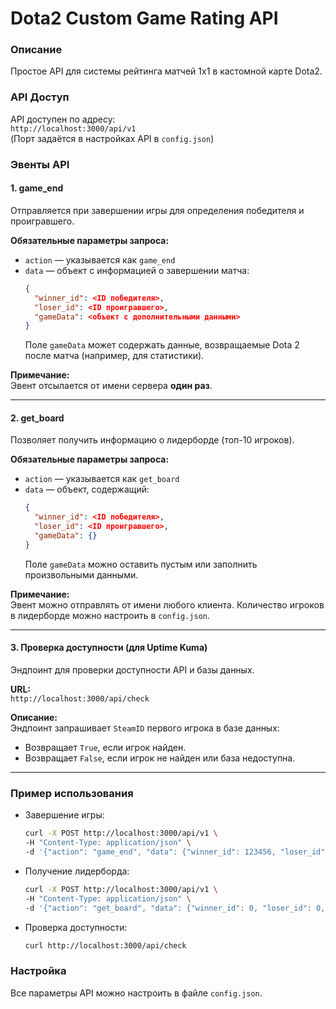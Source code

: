 # Dota2 Custom Game Rating API

### Описание
Простое API для системы рейтинга матчей 1x1 в кастомной карте Dota2.

### API Доступ
API доступен по адресу:  
`http://localhost:3000/api/v1`  
(Порт задаётся в настройках API в `config.json`)

### Эвенты API

#### **1. game_end**
Отправляется при завершении игры для определения победителя и проигравшего.  

**Обязательные параметры запроса:**
- `action` — указывается как `game_end`
- `data` — объект с информацией о завершении матча:
  ```json
  {
    "winner_id": <ID победителя>,
    "loser_id": <ID проигравшего>,
    "gameData": <объект с дополнительными данными>
  }
  ```
  Поле `gameData` может содержать данные, возвращаемые Dota 2 после матча (например, для статистики).  

**Примечание:**  
Эвент отсылается от имени сервера **один раз**.

---

#### **2. get_board**
Позволяет получить информацию о лидерборде (топ-10 игроков).  

**Обязательные параметры запроса:**
- `action` — указывается как `get_board`
- `data` — объект, содержащий:
  ```json
  {
    "winner_id": <ID победителя>,
    "loser_id": <ID проигравшего>,
    "gameData": {}
  }
  ```
  Поле `gameData` можно оставить пустым или заполнить произвольными данными.  

**Примечание:**  
Эвент можно отправлять от имени любого клиента. Количество игроков в лидерборде можно настроить в `config.json`.

---

#### **3. Проверка доступности (для Uptime Kuma)**
Эндпоинт для проверки доступности API и базы данных.  

**URL:**  
`http://localhost:3000/api/check`  

**Описание:**  
Эндпоинт запрашивает `SteamID` первого игрока в базе данных:  
- Возвращает `True`, если игрок найден.  
- Возвращает `False`, если игрок не найден или база недоступна.

---

### Пример использования
- Завершение игры:
  ```bash
  curl -X POST http://localhost:3000/api/v1 \
  -H "Content-Type: application/json" \
  -d '{"action": "game_end", "data": {"winner_id": 123456, "loser_id": 987654, "gameData": {"stats": "example"}}, "match_id": 1351564, "gametime": 1000, "version": "rating_1", "key": "API_KEY"}'
  ```
- Получение лидерборда:
  ```bash
  curl -X POST http://localhost:3000/api/v1 \
  -H "Content-Type: application/json" \
  -d '{"action": "get_board", "data": {"winner_id": 0, "loser_id": 0, "gameData": {}}, "match_id": 0, "gametime": 0, "version": "rating_1", "key": "API_KEY"}'
  ```
- Проверка доступности:
  ```bash
  curl http://localhost:3000/api/check
  ```

### Настройка
Все параметры API можно настроить в файле `config.json`.
